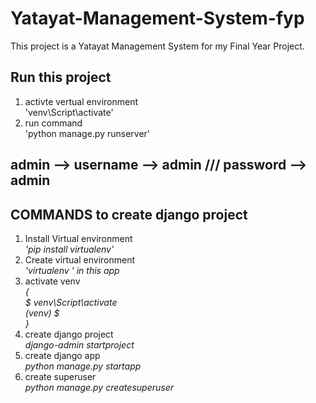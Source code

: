 # Yatayat-Management-System-fyp
This project is a Yatayat Management System for my Final Year Project. 

## Run this project
1. activte vertual environment <br> 'venv\Script\activate'
2. run command <br> 'python manage.py runserver'

## admin --> username --> admin /// password --> admin

## COMMANDS to create django project
1. Install Virtual environment <br><i> 'pip install virtualenv' </i>
2. Create virtual environment <br><i> 'virtualenv <virtualenv-name>' in this app <venv> </i>
3. activate venv <br> <i>
  {<br>
      $ venv\Script\activate<br>
      (venv) $ <br>
   } </i>
4. create django project <br><i> django-admin startproject <project-name> </i>
5. create django app <br><i> python manage.py startapp <app-name> </i>
6. create superuser <br><i> python manage.py createsuperuser </i>
  
